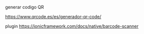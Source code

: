generar codigo QR

https://www.qrcode.es/es/generador-qr-code/

plugin
https://ionicframework.com/docs/native/barcode-scanner